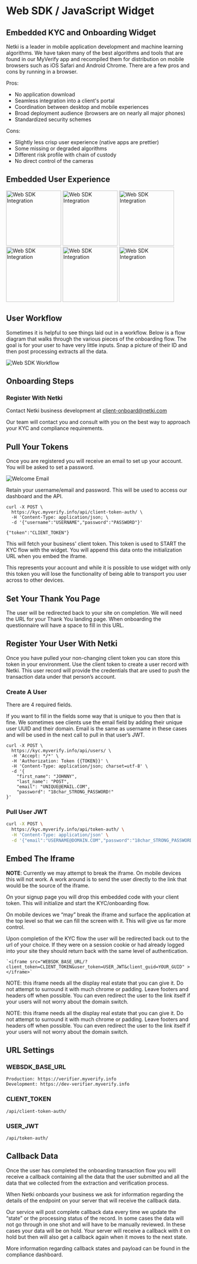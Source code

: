 # Web SDK / JavaScript Widget

## Embedded KYC and Onboarding Widget

Netki is a leader in mobile application development and machine learning algorithms.  We have taken many of the best algorithms and tools that are found in our MyVerify app and recompiled them for distribution on mobile browsers such as iOS Safari and Android Chrome. There are a few pros and cons by running in a browser.

Pros:

+ No application download
+ Seamless integration into a client's portal
+ Coordination between desktop and mobile experiences
+ Broad deployment audience (browsers are on nearly all major phones)
+ Standardized security schemes

Cons:

+ Slightly less crisp user experience (native apps are prettier)
+ Some missing or degraded algorithms
+ Different risk profile with chain of custody
+ No direct control of the cameras


## Embedded User Experience


<img src="./images/web_sdk_ux1.png" alt="Web SDK Integration" width="150" />
<img src="./images/web_sdk_ux2.png" alt="Web SDK Integration" width="150" />
<img src="./images/web_sdk_ux3.png" alt="Web SDK Integration" width="150" />
<img src="./images/web_sdk_ux4.png" alt="Web SDK Integration" width="150" />
<img src="./images/web_sdk_ux5.png" alt="Web SDK Integration" width="150" />
<img src="./images/web_sdk_ux6.png" alt="Web SDK Integration" width="150" />



## User Workflow

Sometimes it is helpful to see things laid out in a workflow. Below is a flow diagram that walks through the various pieces of the onboarding flow.  The goal is for your user to have very little inputs.  Snap a picture of their ID and then post processing extracts all the data.  

![Web SDK Workflow](./images/web_sdk_workflow.jpg)


## Onboarding Steps

### Register With Netki

Contact Netki business development at client-onboard@netki.com  

Our team will contact you and consult with you on the best way to approach your KYC and compliance requirements.


## Pull Your Tokens

Once you are registered you will receive an email to set up your account.  You will be asked to set a password.

![Welcome Email](./images/welcome_email.jpg)

Retain your username/email and password.  This will be used to access our dashboard and the API.

```
curl -X POST \
  https://kyc.myverify.info/api/client-token-auth/ \
  -H 'Content-Type: application/json; \
  -d '{"username":"USERNAME","password":"PASSWORD"}'

{"token":"CLIENT_TOKEN"}
```

This will fetch your business' client token.  This token is used to START the KYC flow with the widget. You will append this data onto the initialization URL when you embed the iframe.

This represents your account and while it is possible to use widget with only this token you will lose the functionality of being able to transport you user across to other devices.


## Set Your Thank You Page

The user will be redirected back to your site on completion. We will need the URL for your Thank You landing page. When onboarding the questionnaire will have a space to fill in this URL.


## Register Your User With Netki

Once you have pulled your non-changing client token you can store this token in your environment. Use the client token to create a user record with Netki.  This user record will provide the credentials that are used to push the transaction data under that person’s account.


### Create A User

There are 4 required fields.

If you want to fill in the fields some way that is unique to you then that is fine. We sometimes see clients use the email field by adding their unique user UUID and their domain. Email is the same as username in these cases and will be used in the next call to pull in that user’s JWT.

```
curl -X POST \
  https://kyc.myverify.info/api/users/ \
  -H 'Accept: */*' \
  -H 'Authorization: Token {{TOKEN}}' \
  -H 'Content-Type: application/json; charset=utf-8' \
  -d '{
	"first_name": "JOHNNY",
	"last_name": "POST",
	"email": "UNIQUE@EMAIL.COM",
	"password": "18char_STRONG_PASSWORD!"
}'
```

### Pull User JWT

```bash
curl -X POST \
  https://kyc.myverify.info/api/token-auth/ \
  -H 'Content-Type: application/json' \
  -d '{"email":"USERNAME@DOMAIN.COM","password":"18char_STRONG_PASSWORD!"}'
```

## Embed The Iframe

**NOTE**: Currently we may attempt to break the iframe. On mobile devices this will not work. A work around is to send the user directly to the link that would be the source of the iframe.

On your signup page you will drop this embedded code with your client token. This will initialize and start the KYC/onboarding flow.

On mobile devices we “may” break the iframe and surface the application at the top level so that we can fill the screen with it.  This will give us far more control.  

Upon completion of the KYC flow the user will be redirected back out to the url of your choice. If they were on a session cookie or had already logged into your site they should return back with the same level of authentication.

    `<iframe src="WEBSDK_BASE_URL/?client_token=CLIENT_TOKEN&user_token=USER_JWT&client_guid=YOUR_GUID" ></iframe>`

NOTE: this iframe needs all the display real estate that you can give it.  Do not attempt to surround it with much chrome or padding.  Leave footers and headers off when possible.  You can even redirect the user to the link itself if your users will not worry about the domain switch.

NOTE: this iframe needs all the display real estate that you can give it.  Do not attempt to surround it with much chrome or padding.  Leave footers and headers off when possible.  You can even redirect the user to the link itself if your users will not worry about the domain switch.

## URL Settings


### WEBSDK_BASE_URL

    Production: https://verifier.myverify.info
    Development: https://dev-verifier.myverify.info

### CLIENT_TOKEN

    /api/client-token-auth/

### USER_JWT

    /api/token-auth/

## Callback Data

Once the user has completed the onboarding transaction flow you will receive a callback containing all the data that the user submitted and all the data that we collected from the extraction and verification process.

When Netki onboards your business we ask for information regarding the details of the endpoint on your server that will receive the callback data.  

Our service will post complete callback data every time we update the “state” or the processing status of the record.  In some cases the data will not go through in one shot and will have to be manually reviewed. In these cases your data will be on hold.  Your server will receive a callback with it on hold but then will also get a callback again when it moves to the next state.

More information regarding callback states and payload can be found in the compliance dashboard.
